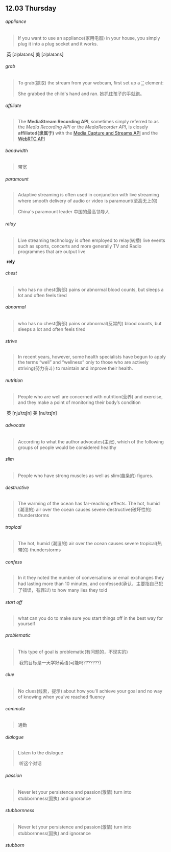 ## 12.03	Thursday

###### appliance 

> If you want to use an appliance(家用电器) in your house, you simply plug it into a plug socket and it works.

​	英 [əˈplaɪəns]   美 [əˈplaɪəns] 

###### grab

> To grab(抓取) the stream from your webcam, first set up a [``](https://developer.mozilla.org/en-US/docs/Web/HTML/Element/video) element:
>
> She grabbed the child's hand and ran.
> 	她抓住孩子的手就跑。

###### affiliate

> The **MediaStream Recording API**, sometimes simply referred to as the *Media Recording API* or the *MediaRecorder API*, is closely **affiliated(隶属于)** with the [Media Capture and Streams API](https://developer.mozilla.org/en-US/docs/Web/API/Media_Streams_API) and the [WebRTC API](https://developer.mozilla.org/en-US/docs/Web/API/WebRTC_API)

###### bandwidth 

> 带宽

###### paramount

> Adaptive streaming is often used in conjunction with live streaming where smooth delivery of audio or video is paramount(至高无上的)
>
> China's paramount leader
> 	中国的最高领导人

###### relay

> Live streaming technology is often employed to relay(转播) live events such as sports, concerts and more generally TV and Radio programmes that are output live

​	**rely**

###### chest

> who has no chest(胸部) pains or abnormal blood counts, but sleeps a lot and often feels tired

###### abnormal

> who has no chest(胸部) pains or abnormal(反常的) blood counts, but sleeps a lot and often feels tired

###### strive

> In recent years, however, some health specialists have begun to apply the terms “well” and “wellness” only to those who are actively striving(努力奋斗) to maintain and improve their health.

###### nutrition

> People who are well are concerned with nutrition(营养) and exercise, and they make a point of monitoring their body’s condition

​	英 [njuˈtrɪʃn]   美 [nuˈtrɪʃn] 

###### advocate

> According to what the author advocates(主张), which of the following groups of people would be considered healthy

###### slim

>  People who have strong muscles as well as slim(苗条的) figures.

######  destructive

> The warming of the ocean has far-reaching effects. The hot, humid (潮湿的) air over the ocean causes severe destructive(破坏性的) thunderstorms

###### tropical

>The hot, humid (潮湿的) air over the ocean causes severe tropical(热带的) thunderstorms

###### confess

>In it they noted the number of conversations or email exchanges they had lasting more than 10 minutes, and confessed(承认，主要指自己犯了错误，有罪过) to how many lies they told

###### start off

> what can you do to make sure you start things off in the best way for yourself

###### problematic

> This type of goal is problematic(有问题的，不现实的)
>
> ​	我的目标是一天学好英语(可能吗???????)

###### clue

> No clues(线索，提示) about how you'll achieve your goal and no way of knowing when you've reached fluency

###### commute

> 通勤

###### dialogue

> Listen to the dislogue
>
> ​	听这个对话

###### passion

> Never let your persistence and passion(激情) turn into stubbornness(固执) and ignorance

###### stubbornness

> Never let your persistence and passion(激情) turn into stubbornness(固执) and ignorance

###### 	stubborn